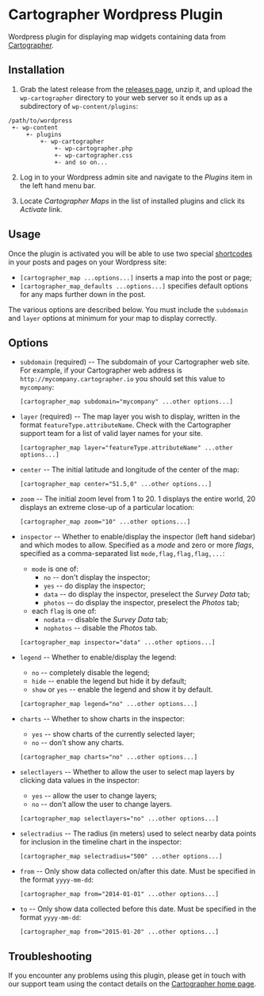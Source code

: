 # Cartographer Wordpress Plugin

Wordpress plugin for displaying map widgets containing data from [Cartographer](http://cartographer.io).

## Installation

1. Grab the latest release from the [releases page](https://github.com/cartographerio/wp-cartographer/releases), unzip it, and upload the `wp-cartographer` directory to your web server so it ends up as a subdirectory of `wp-content/plugins`:

~~~
/path/to/wordpress
 +- wp-content
     +- plugins
         +- wp-cartographer
             +- wp-cartographer.php
             +- wp-cartographer.css
             +- and so on...
~~~

2. Log in to your Wordpress admin site and navigate to the *Plugins* item in the left hand menu bar.

3. Locate *Cartographer Maps* in the list of installed plugins and click its *Activate* link.

## Usage

Once the plugin is activated you will be able to use two special [shortcodes](http://en.support.wordpress.com/shortcodes/) in your posts and pages on your Wordpress site:

 - `[cartographer_map ...options...]` inserts a map into the post or page;
 - `[cartographer_map_defaults ...options...]` specifies default options for any maps further down in the post.

The various options are described below. You must include the `subdomain` and `layer` options at minimum for your map to display correctly.

## Options

 - `subdomain` (required) -- The subdomain of your Cartographer web site. For example, if your Cartographer web address is `http://mycompany.cartographer.io` you should set this value to `mycompany`:

   ~~~
   [cartographer_map subdomain="mycompany" ...other options...]
   ~~~

 - `layer` (required) -- The map layer you wish to display, written in the format `featureType.attributeName`. Check with the Cartographer support team for a list of valid layer names for your site.

   ~~~
   [cartographer_map layer="featureType.attributeName" ...other options...]
   ~~~

 - `center` -- The initial latitude and longitude of the center of the map:

   ~~~
   [cartographer_map center="51.5,0" ...other options...]
   ~~~

 - `zoom` -- The initial zoom level from 1 to 20. 1 displays the entire world, 20 displays an extreme close-up of a particular location:

   ~~~
   [cartographer_map zoom="10" ...other options...]
   ~~~

 - `inspector` -- Whether to enable/display the inspector (left hand sidebar) and which modes to allow. Specified as a *mode* and zero or more *flags*, specified as a comma-separated list `mode,flag,flag,flag,...`:

   - `mode` is one of:
      - `no` -- don't display the inspector;
      - `yes` -- do display the inspector;
      - `data` -- do display the inspector, preselect the *Survey Data* tab;
      - `photos` -- do display the inspector, preselect the *Photos* tab;
   - each `flag` is one of:
      - `nodata` -- disable the *Survey Data* tab;
      - `nophotos` -- disable the *Photos* tab.

   ~~~
   [cartographer_map inspector="data" ...other options...]
   ~~~

 - `legend` -- Whether to enable/display the legend:

   - `no` -- completely disable the legend;
   - `hide` -- enable the legend but hide it by default;
   - `show` or `yes` -- enable the legend and show it by default.

   ~~~
   [cartographer_map legend="no" ...other options...]
   ~~~

 - `charts` -- Whether to show charts in the inspector:

   - `yes` -- show charts of the currently selected layer;
   - `no` -- don't show any charts.

   ~~~
   [cartographer_map charts="no" ...other options...]
   ~~~

 - `selectlayers` -- Whether to allow the user to select map layers by clicking data values in the inspector:

   - `yes` -- allow the user to change layers;
   - `no` -- don't allow the user to change layers.

   ~~~
   [cartographer_map selectlayers="no" ...other options...]
   ~~~

 - `selectradius` -- The radius (in meters) used to select nearby data points for inclusion in the timeline chart in the inspector:

   ~~~
   [cartographer_map selectradius="500" ...other options...]
   ~~~

 - `from` -- Only show data collected on/after this date. Must be specified in the format `yyyy-mm-dd`:

   ~~~
   [cartographer_map from="2014-01-01" ...other options...]
   ~~~

 - `to` -- Only show data collected before this date. Must be specified in the format `yyyy-mm-dd`:

   ~~~
   [cartographer_map from="2015-01-20" ...other options...]
   ~~~

## Troubleshooting

If you encounter any problems using this plugin, please get in touch with our support team using the contact details on the [Cartographer home page](http://cartographer.io).
